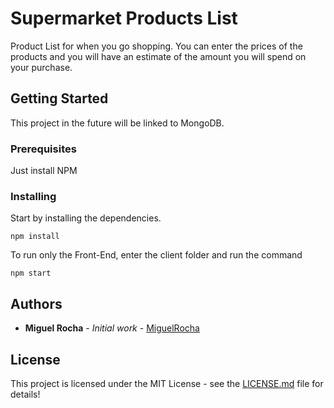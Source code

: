 # Supermarket Products List

Product List for when you go shopping. You can enter the prices of the products and you will have an estimate of the amount you will spend on your purchase.

## Getting Started

This project in the future will be linked to MongoDB.

### Prerequisites

Just install NPM

### Installing

Start by installing the dependencies.

```
npm install
```

To run only the Front-End, enter the client folder and run the command

```
npm start
```

## Authors

* **Miguel Rocha** - *Initial work* - [MiguelRocha](https://github.com/amsrocha2020/)


## License

This project is licensed under the MIT License - see the [LICENSE.md](LICENSE.md) file for details!